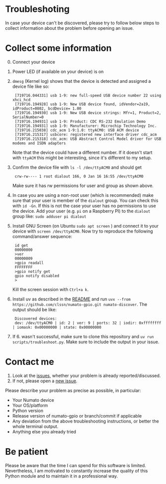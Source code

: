 Troubleshoting
==============

In case your device can't be discovered, please try to follow below steps to
collect information about the problem before opening an issue.

# Collect some information

0. Connect your device

1. Power LED (if available on your device) is on

2. `dmesg` (Kernel log) shows that the device is detected and assigned a device
   file like so:

        [719716.044331] usb 1-9: new full-speed USB device number 22 using xhci_hcd
        [719716.194928] usb 1-9: New USB device found, idVendor=2a19, idProduct=0802, bcdDevice= 1.00
        [719716.194930] usb 1-9: New USB device strings: Mfr=1, Product=2, SerialNumber=0
        [719716.194931] usb 1-9: Product: CDC RS-232 Emulation Demo
        [719716.194931] usb 1-9: Manufacturer: Microchip Technology Inc.
        [719716.215038] cdc_acm 1-9:1.0: ttyACM0: USB ACM device
        [719716.215317] usbcore: registered new interface driver cdc_acm
        [719716.215318] cdc_acm: USB Abstract Control Model driver for USB modems and ISDN adapters

    Note that the device could have a different number. If it doesn't start
    with `ttyACM` this might be interesting, since it's different to my setup.

3. Confirm the device file with `ls -l /dev/ttyACM0` and should get

        crw-rw---- 1 root dialout 166, 0 Jan 16 16:55 /dev/ttyACM0

    Make sure it has rw permissions for user and group as shown above.

4. In case you are using a non-root user (which is recommended) make sure that
   your user is member of the `dialout` group. You can check this with `id
   -Gn`. If this is not the case your user has no permissions to use the
   device. Add your user (e.g. `pi` on a Raspberry PI) to the `dialout` group
   like: `sudo adduser pi dialout`

5. Install GNU Screen (on Ubuntu `sudo apt screen` ) and connect it to your
   device with `screen /dev/ttyACM0`. Now try to reproduce the following
   command/answer sequence:

        id get
        00000000
        >ver
        00000009
        >gpio readall
        FFFFFFFF
        >gpio notify get
        gpio notify disabled
        >

    Kill the screen session with `Ctrl+a k`.

6. Install uv as described in the [README](../README.md) and run `uvx --from https://github.com/clssn/numato-gpio.git numato-discover`.
The output should be like:

        Discovered devices:
        dev: /dev/ttyACM0 | id: 2 | ver: 9 | ports: 32 | iodir: 0xffffffff | iomask: 0x00000000 | state: 0x00000000

7. If 6. wasn't successful, make sure to clone this repository and `uv run scripts/troubleshoot.py`.
Make sure to include the output in your issue.

# Contact me

1. Look at the [issues](https://github.com/clssn/numato-gpio/issues), whether your problem is already reported/discussed.
2. If not, please open a [new issue](https://github.com/clssn/numato-gpio/issues/new/choose).

Please describe your problem as precise as possible, in particular:

- Your Numato device
- Your OS/platform
- Python version
- Release version of numato-gpio or branch/commit if applicable
- Any deviation from the above troubleshooting instructions, or better the whole terminal output.
- Anything else you already tried

# Be patient

Please be aware that the time I can spend for this software is limited.
Nevertheless, I am motivated to constantly increase the quality of this Python
module and to maintain it in a professional way.
